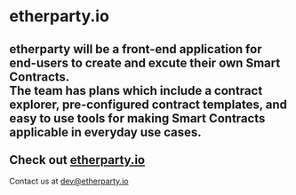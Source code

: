 etherparty.io
=============
etherparty will be a front-end application for end-users to create and excute their own Smart Contracts.
<br>
The team has plans which include a contract explorer, pre-configured contract templates, and easy to use tools for making Smart Contracts applicable in everyday use cases.
<br><br>
Check out <a href="http://www.etherparty.io" target="_blank"> etherparty.io </a> 
------
Contact us at dev@etherparty.io
